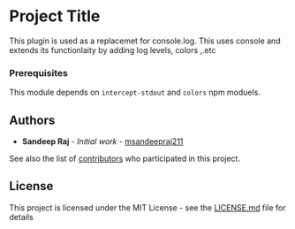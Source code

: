 # Project Title

This plugin is used as a replacemet for console.log. This uses console and extends its functionlaity by adding log levels, colors ,.etc

### Prerequisites

This module depends on `intercept-stdout` and `colors` npm moduels. 

## Authors

* **Sandeep Raj** - *Initial work* - [msandeepraj211](https://github.com/msandeepraj211)

See also the list of [contributors](https://github.com/your/project/contributors) who participated in this project.

## License

This project is licensed under the MIT License - see the [LICENSE.md](LICENSE.md) file for details
